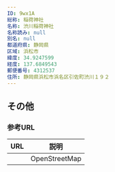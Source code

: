 ```yaml
---
ID: 9wx1A
総称: 稲荷神社
名称: 渋川稲荷神社
名称読み: null
別名: null
都道府県: 静岡県
区域: 浜松市
緯度: 34.9247599
経度: 137.6849543
郵便番号: 4312537
住所: 静岡県浜松市浜名区引佐町渋川１９２
---
```


## その他

### 参考URL

| URL | 説明          |
| --- | ------------- |
|     | OpenStreetMap |
